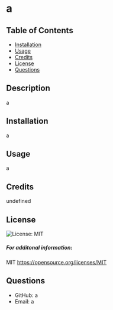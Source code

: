 
  # a

  ## Table of Contents
  * [Installation](#installation)
  * [Usage](#usage)
  * [Credits](#credits)
  * [License](#license)
  * [Questions](#questions)

  ## Description
  a
  
  ## Installation
  a

  ## Usage
  a

  ## Credits
  undefined

  ## License
  ![License: MIT](https://img.shields.io/badge/license-MIT-green?style=for-the-badge&logo=appveyor)

  ##### For additonal information: <br>
  MIT
  https://opensource.org/licenses/MIT

  ## Questions
  * GitHub: a
  * Email: a

